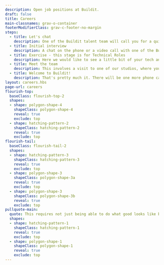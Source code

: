```yaml
---
description: Open job positions at Buildit.
draft: false
title: Careers
main-classnames: grav-o-container
footerModifierClass: grav-c-footer-no-margin
steps:
  - title: Let's chat
    description: One of the Buildit talent team will call you for a quick chat to find out a little bit about you. For some roles we would ask you to complete an exercise after but we will let you know at this stage for sure!
  - title: Initial interview
    description: A chat on the phone or a video call with one of the Buildit studio team, where we talk a bit about us and how your experiences can help us. For some roles we would invite you to the Studio to meet face to face, we would also welcome you at the studio if this would be your preference.
  - title: Exercise - this stage is for Technical Roles
    description: Here we would like to see a little bit of your tech and coding skills. We will send you the details for the exercise, so that you can show us some awesome code. Your solution will be used in the next stage to build upon during a pairing session with a couple of our engineers.
  - title: Meet the team
    description: This involves a visit to one of our studios, where you get to meet a few of the team if haven't done so in the process. We'll get to talk in more detail about what we do, your experiences and ambitions. If you are an Engineer we will also spend a bit of time talking about your tech submission and we will pair program building a few more features.
  - title: Welcome to Buildit!
    description: That's pretty much it. There will be one more phone call to confirm transfer details with you, and possible start dates.
layout: careers.hbs
page-url: careers
flourish-top:
  baseClass: flourish-top-2
  shapes:
  - shape: polygon-shape-4
    shapeClass: polygon-shape-4
    reveal: true
    exclude: top
  - shape: hatching-pattern-2
    shapeClass: hatching-pattern-2
    reveal: true
    exclude: top
flourish-tail:
  baseClass: flourish-tail-2
  shapes:
  - shape: hatching-pattern-3
    shapeClass: hatching-pattern-3
    reveal: true
    exclude: top
  - shape: polygon-shape-3
    shapeClass: polygon-shape-3a
    reveal: true
    exclude: top
  - shape: polygon-shape-3
    shapeClass: polygon-shape-3b
    reveal: true
    exclude: top
pullquote-main: 
  quote: This requires not just being able to do what good looks like but to stand in the middle of something not good and influence the outcome incrementally day to day to make it better
  shapes:
  - shape: hatching-pattern-1
    shapeClass: hatching-pattern-1
    reveal: true
    exclude: top
  - shape: polygon-shape-1
    shapeClass: polygon-shape-1
    reveal: true
    exclude: top
---
```


